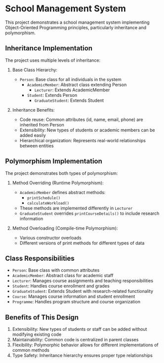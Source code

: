 # School Management System

This project demonstrates a school management system implementing Object-Oriented Programming principles, particularly inheritance and polymorphism.

## Inheritance Implementation

The project uses multiple levels of inheritance:

1. Base Class Hierarchy:
   - `Person`: Base class for all individuals in the system
     - `AcademicMember`: Abstract class extending Person
       - `Lecturer`: Extends AcademicMember
     - `Student`: Extends Person
       - `GraduateStudent`: Extends Student

2. Inheritance Benefits:
   - Code reuse: Common attributes (id, name, email, phone) are inherited from Person
   - Extensibility: New types of students or academic members can be added easily
   - Hierarchical organization: Represents real-world relationships between entities

## Polymorphism Implementation

The project demonstrates both types of polymorphism:

1. Method Overriding (Runtime Polymorphism):
   - `AcademicMember` defines abstract methods:
     - `printSchedule()`
     - `calculateWorkload()`
   - These methods are implemented differently in `Lecturer`
   - `GraduateStudent` overrides `printCourseDetails()` to include research information

2. Method Overloading (Compile-time Polymorphism):
   - Various constructor overloads
   - Different versions of print methods for different types of data

## Class Responsibilities

- `Person`: Base class with common attributes
- `AcademicMember`: Abstract class for academic staff
- `Lecturer`: Manages course assignments and teaching responsibilities
- `Student`: Handles course enrollment and grades
- `GraduateStudent`: Extends Student with research-related functionality
- `Course`: Manages course information and student enrollment
- `Programme`: Handles program structure and course organization

## Benefits of This Design

1. Extensibility: New types of students or staff can be added without modifying existing code
2. Maintainability: Common code is centralized in parent classes
3. Flexibility: Polymorphic behavior allows for different implementations of common methods
4. Type Safety: Inheritance hierarchy ensures proper type relationships
